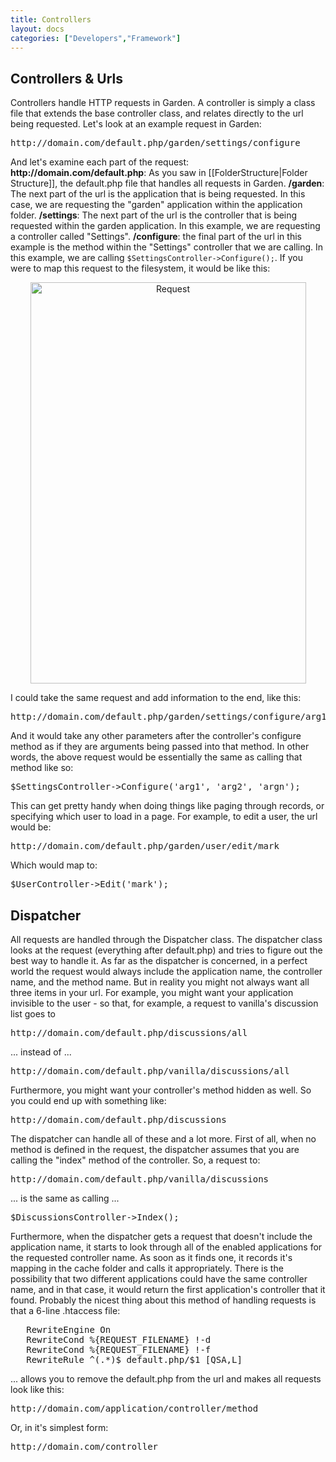 ```yaml
---
title: Controllers
layout: docs
categories: ["Developers","Framework"]
---
```


## Controllers &amp; Urls

<p>Controllers handle HTTP requests in Garden. A controller is simply a class file that extends the base controller class, and relates directly to the url being requested. Let's look at an example request in Garden:</p>
<pre>http://domain.com/default.php/garden/settings/configure</pre>
<p>And let's examine each part of the request: <strong>http://domain.com/default.php</strong>: As you saw in [[FolderStructure|Folder Structure]], the default.php file that handles all requests in Garden. <strong>/garden</strong>: The next part of the url is the application that is being requested. In this case, we are requesting the "garden" application within the application folder. <strong>/settings</strong>: The next part of the url is the controller that is being requested within the garden application. In this example, we are requesting a controller called "Settings". <strong>/configure</strong>: the final part of the url in this example is the method within the "Settings" controller that we are calling. In this example, we are calling <code>$SettingsController-&gt;Configure();</code>. If you were to map this request to the filesystem, it would be like this:</p>
<center><img class="Border" title="Request" src="http://markosullivan.ca/blog/wp-content/uploads/2008/11/fs-request.gif" alt="Request" width="441" height="642" /></center>
<p>I could take the same request and add information to the end, like this:</p>
<pre>http://domain.com/default.php/garden/settings/configure/arg1/arg2/argn</pre>
<p>And it would take any other parameters after the controller's configure method as if they are arguments being passed into that method. In other words, the above request would be essentially the same as calling that method like so:</p>
<pre>$SettingsController-&gt;Configure('arg1', 'arg2', 'argn');</pre>
<p>This can get pretty handy when doing things like paging through records, or specifying which user to load in a page. For example, to edit a user, the url would be:</p>
<pre>http://domain.com/default.php/garden/user/edit/mark</pre>
<p>Which would map to:</p>
<pre>$UserController-&gt;Edit('mark');</pre>

## Dispatcher

<p>All requests are handled through the Dispatcher class. The dispatcher class looks at the request (everything after default.php) and tries to figure out the best way to handle it. As far as the dispatcher is concerned, in a perfect world the request would always include the application name, the controller name, and the method name. But in reality you might not always want all three items in your url. For example, you might want your application invisible to the user - so that, for example, a request to vanilla's discussion list goes to</p>
<pre>http://domain.com/default.php/discussions/all</pre>
<p>... instead of ...</p>
<pre>http://domain.com/default.php/vanilla/discussions/all</pre>
<p>Furthermore, you might want your controller's method hidden as well. So you could end up with something like:</p>
<pre>http://domain.com/default.php/discussions</pre>
<p>The dispatcher can handle all of these and a lot more. First of all, when no method is defined in the request, the dispatcher assumes that you are calling the "index" method of the controller. So, a request to:</p>
<pre>http://domain.com/default.php/vanilla/discussions</pre>
<p>... is the same as calling ...</p>
<pre>$DiscussionsController-&gt;Index();</pre>
<p>Furthermore, when the dispatcher gets a request that doesn't include the application name, it starts to look through all of the enabled applications for the requested controller name. As soon as it finds one, it records it's mapping in the cache folder and calls it appropriately. There is the possibility that two different applications could have the same controller name, and in that case, it would return the first application's controller that it found. Probably the nicest thing about this method of handling requests is that a 6-line .htaccess file:</p>
<pre>   RewriteEngine On
   RewriteCond %{REQUEST_FILENAME} !-d
   RewriteCond %{REQUEST_FILENAME} !-f
   RewriteRule ^(.*)$ default.php/$1 [QSA,L]
</pre>
<p>... allows you to remove the default.php from the url and makes all requests look like this:</p>
<pre>http://domain.com/application/controller/method</pre>
<p>Or, in it's simplest form:</p>
<pre>http://domain.com/controller</pre>
